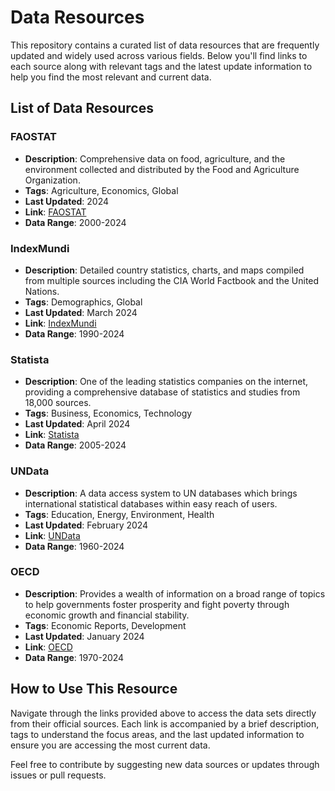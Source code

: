 # Data Resources

This repository contains a curated list of data resources that are frequently updated and widely used across various fields. Below you'll find links to each source along with relevant tags and the latest update information to help you find the most relevant and current data.

## List of Data Resources

### FAOSTAT
- **Description**: Comprehensive data on food, agriculture, and the environment collected and distributed by the Food and Agriculture Organization.
- **Tags**: Agriculture, Economics, Global
- **Last Updated**: 2024
- **Link**: [FAOSTAT](http://www.fao.org/faostat/en/#data)
- **Data Range**: 2000-2024

### IndexMundi
- **Description**: Detailed country statistics, charts, and maps compiled from multiple sources including the CIA World Factbook and the United Nations.
- **Tags**: Demographics, Global
- **Last Updated**: March 2024
- **Link**: [IndexMundi](https://www.indexmundi.com/)
- **Data Range**: 1990-2024

### Statista
- **Description**: One of the leading statistics companies on the internet, providing a comprehensive database of statistics and studies from 18,000 sources.
- **Tags**: Business, Economics, Technology
- **Last Updated**: April 2024
- **Link**: [Statista](https://www.statista.com/)
- **Data Range**: 2005-2024

### UNData
- **Description**: A data access system to UN databases which brings international statistical databases within easy reach of users.
- **Tags**: Education, Energy, Environment, Health
- **Last Updated**: February 2024
- **Link**: [UNData](http://data.un.org/)
- **Data Range**: 1960-2024

### OECD
- **Description**: Provides a wealth of information on a broad range of topics to help governments foster prosperity and fight poverty through economic growth and financial stability.
- **Tags**: Economic Reports, Development
- **Last Updated**: January 2024
- **Link**: [OECD](https://data.oecd.org/)
- **Data Range**: 1970-2024

## How to Use This Resource
Navigate through the links provided above to access the data sets directly from their official sources. Each link is accompanied by a brief description, tags to understand the focus areas, and the last updated information to ensure you are accessing the most current data.

Feel free to contribute by suggesting new data sources or updates through issues or pull requests.

